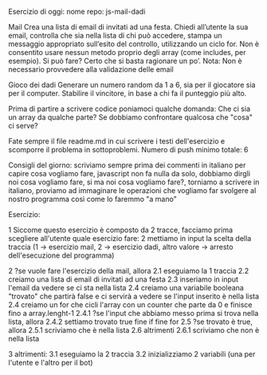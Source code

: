 Esercizio di oggi:
nome repo: js-mail-dadi

Mail
Crea una lista di email di invitati ad una festa.
Chiedi all’utente la sua email,
controlla che sia nella lista di chi può accedere,
stampa un messaggio appropriato sull’esito del controllo, utilizzando un ciclo for.
Non è consentito usare nessun metodo proprio degli array (come includes, per esempio).
Si può fare? Certo che si basta ragionare un po’.
Nota: 
Non è necessario provvedere alla validazione delle email

Gioco dei dadi
Generare un numero random da 1 a 6, sia per il giocatore sia per il computer.
Stabilire il vincitore, in base a chi fa il punteggio più alto.

Prima di partire a scrivere codice poniamoci qualche domanda:
Che ci sia un array da qualche parte?
Se dobbiamo confrontare qualcosa che "cosa" ci serve?

Fate sempre il file readme.md in cui scrivere i testi dell'esercizio e scomporre il problema in sottoproblemi. 
Numero di push minimo totale: 6

Consigli del giorno:
scriviamo sempre prima dei commenti in italiano per capire cosa vogliamo fare,
javascript non fa nulla da solo, dobbiamo dirgli noi cosa vogliamo fare,
si ma noi cosa vogliamo fare?,
torniamo a scrivere in italiano,
proviamo ad immaginare le operazioni che vogliamo far svolgere al nostro programma così come lo faremmo "a mano"

Esercizio:

1 Siccome questo esercizio è composto da 2 tracce, facciamo prima scegliere all'utente
  quale esercizio fare:
2 mettiamo in input la scelta della traccia (1 -> esercizio mail, 2 -> esercizio dadi, 
  altro valore -> arresto dell'esecuzione del programma)

2 ?se vuole fare l'esercizio della mail, allora
    2.1 eseguiamo la 1 traccia
    2.2 creiamo una lista di email di invitati ad una festa
    2.3 inseriamo in input l'email da vedere se ci sta nella lista
    2.4 creiamo una variabile booleana "trovato" che partirà false e 
        ci servirà a vedere se l'input inserito è nella lista
    2.4 creiamo un for che cicli l'array con un counter che parte da 0 e finisce fino a array.lenght-1
        2.4.1 ?se l'input che abbiamo messo prima si trova nella lista, allora
            2.4.2 settiamo trovato true
        fine if
    fine for
    2.5 ?se trovato è true, allora
        2.5.1 scriviamo che è nella lista
    2.6 altrimenti
        2.6.1 scriviamo che non è nella lista

3 altrimenti:
    3.1 eseguiamo la 2 traccia
    3.2 inizializziamo 2 variabili (una per l'utente e l'altro per il bot)